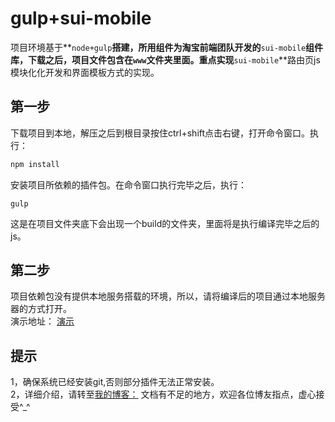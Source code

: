 # gulp+sui-mobile
  项目环境基于**`node+gulp`**搭建，所用组件为淘宝前端团队开发的**`sui-mobile`**组件库，下载之后，项目文件包含在`www`文件夹里面。重点实现**`sui-mobile`**路由页js模块化化开发和界面模板方式的实现。
  
## 第一步
  下载项目到本地，解压之后到根目录按住ctrl+shift点击右键，打开命令窗口。执行：</br>
 ```javascript
 npm install
 ```
 安装项目所依赖的插件包。在命令窗口执行完毕之后，执行：</br>
 ```
 gulp
 ```
  这是在项目文件夹底下会出现一个build的文件夹，里面将是执行编译完毕之后的js。
## 第二步
  项目依赖包没有提供本地服务搭载的环境，所以，请将编译后的项目通过本地服务器的方式打开。</br>
  演示地址：
  [演示](http://www.niygui.com/suiMobile/index.html)
## 提示
  1，确保系统已经安装git,否则部分插件无法正常安装。</br>
  2，详细介绍，请转至[我的博客：](http://www.niygui.com/index.php/archives/60/) 文档有不足的地方，欢迎各位博友指点，虚心接受^_^
